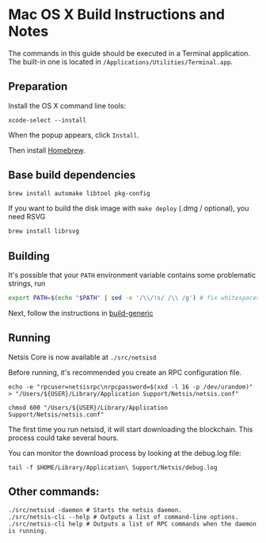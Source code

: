 Mac OS X Build Instructions and Notes
====================================
The commands in this guide should be executed in a Terminal application.
The built-in one is located in `/Applications/Utilities/Terminal.app`.

Preparation
-----------
Install the OS X command line tools:

`xcode-select --install`

When the popup appears, click `Install`.

Then install [Homebrew](https://brew.sh).

Base build dependencies
-----------------------

```bash
brew install automake libtool pkg-config
```

If you want to build the disk image with `make deploy` (.dmg / optional), you need RSVG
```bash
brew install librsvg
```

Building
--------

It's possible that your `PATH` environment variable contains some problematic strings, run
```bash
export PATH=$(echo "$PATH" | sed -e '/\\/!s/ /\\ /g') # fix whitespaces
```

Next, follow the instructions in [build-generic](build-generic.md)

Running
-------

Netsis Core is now available at `./src/netsisd`

Before running, it's recommended you create an RPC configuration file.

    echo -e "rpcuser=netsisrpc\nrpcpassword=$(xxd -l 16 -p /dev/urandom)" > "/Users/${USER}/Library/Application Support/Netsis/netsis.conf"

    chmod 600 "/Users/${USER}/Library/Application Support/Netsis/netsis.conf"

The first time you run netsisd, it will start downloading the blockchain. This process could take several hours.

You can monitor the download process by looking at the debug.log file:

    tail -f $HOME/Library/Application\ Support/Netsis/debug.log

Other commands:
-------

    ./src/netsisd -daemon # Starts the netsis daemon.
    ./src/netsis-cli --help # Outputs a list of command-line options.
    ./src/netsis-cli help # Outputs a list of RPC commands when the daemon is running.

